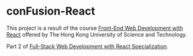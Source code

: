 # conFusion-React
This project is a result of the course [Front-End Web Development with React](https://www.coursera.org/learn/front-end-react?specialization=full-stack-react)
offered by The Hong Kong University of Science and Technology.

Part 2 of [Full-Stack Web Development with React Specialization](https://www.coursera.org/specializations/full-stack-react#courses).
